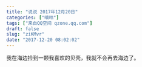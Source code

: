 ```yaml
---
title: "说说 2017年12月20日"
categories: ["嘀咕"]
tags: ["来自QQ空间 qzone.qq.com"]
draft: false
slug: "ziKMvr"
date: "2017-12-20 08:02:02"
---
```


我在海边捡到一颗我喜欢的贝壳，我就不会再去海边了。
